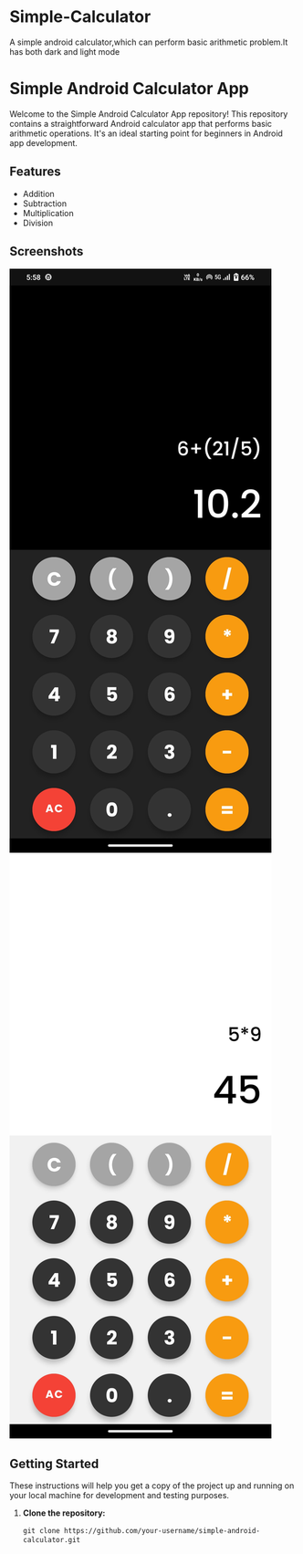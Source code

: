 # Simple-Calculator
A simple android calculator,which can perform basic arithmetic problem.It has both dark and light mode
# Simple Android Calculator App

Welcome to the Simple Android Calculator App repository! This repository contains a straightforward Android calculator app that performs basic arithmetic operations. It's an ideal starting point for beginners in Android app development.

## Features

- Addition
- Subtraction
- Multiplication
- Division

## Screenshots

![Dark mode screenshot](https://github.com/Kavinkumar442005/Simple-Calculator/blob/master/Dark%20mode%20calculator.jpg )
![Light mode screenshot](https://github.com/Kavinkumar442005/Simple-Calculator/blob/master/Light%20mode%20calculator.jpg)

## Getting Started

These instructions will help you get a copy of the project up and running on your local machine for development and testing purposes.

1. **Clone the repository:**

   ```shell
   git clone https://github.com/your-username/simple-android-calculator.git
